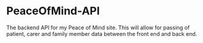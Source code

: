 # PeaceOfMind-API
The backend API for my Peace of Mind site. This will allow for passing of patient, carer and family member data between the front end and back end.
